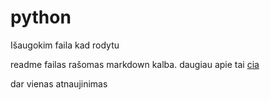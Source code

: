 # python

Išaugokim faila kad rodytu

readme failas rašomas markdown kalba. daugiau apie tai [cia](https://codeacademylt.sharepoint.com/sites/PythonPTU1programavimostudijos/Shared%20Documents/Forms/AllItems.aspx?id=%2Fsites%2FPythonPTU1programavimostudijos%2FShared%20Documents%2FGeneral%2FRecordings%2FGeneral%2D20220414%5F142116%2DMeeting%20Recording%2Emp4&parent=%2Fsites%2FPythonPTU1programavimostudijos%2FShared%20Documents%2FGeneral%2FRecordings)

dar vienas atnaujinimas